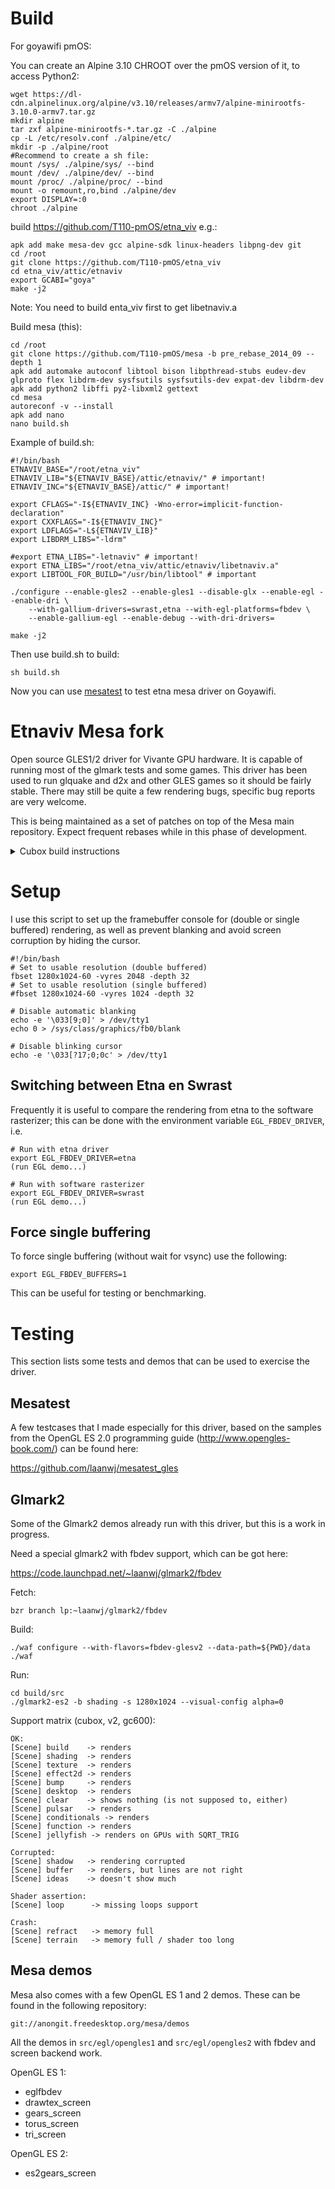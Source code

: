 Build
==================
For goyawifi pmOS:

You can create an Alpine 3.10 CHROOT over the pmOS version of it, to access Python2:

    wget https://dl-cdn.alpinelinux.org/alpine/v3.10/releases/armv7/alpine-minirootfs-3.10.0-armv7.tar.gz
    mkdir alpine
    tar zxf alpine-minirootfs-*.tar.gz -C ./alpine
    cp -L /etc/resolv.conf ./alpine/etc/
    mkdir -p ./alpine/root
    #Recommend to create a sh file:
    mount /sys/ ./alpine/sys/ --bind
    mount /dev/ ./alpine/dev/ --bind
    mount /proc/ ./alpine/proc/ --bind
    mount -o remount,ro,bind ./alpine/dev
    export DISPLAY=:0
    chroot ./alpine

build https://github.com/T110-pmOS/etna_viv e.g.:

    apk add make mesa-dev gcc alpine-sdk linux-headers libpng-dev git
    cd /root
    git clone https://github.com/T110-pmOS/etna_viv
    cd etna_viv/attic/etnaviv
    export GCABI="goya"
    make -j2
    
Note: You need to build enta_viv first to get libetnaviv.a

Build mesa (this):

    cd /root
    git clone https://github.com/T110-pmOS/mesa -b pre_rebase_2014_09 --depth 1
    apk add automake autoconf libtool bison libpthread-stubs eudev-dev glproto flex libdrm-dev sysfsutils sysfsutils-dev expat-dev libdrm-dev
    apk add python2 libffi py2-libxml2 gettext
    cd mesa
    autoreconf -v --install
    apk add nano
    nano build.sh
    
Example of build.sh:

    #!/bin/bash
    ETNAVIV_BASE="/root/etna_viv"
    ETNAVIV_LIB="${ETNAVIV_BASE}/attic/etnaviv/" # important!
    ETNAVIV_INC="${ETNAVIV_BASE}/attic/" # important!
    
    export CFLAGS="-I${ETNAVIV_INC} -Wno-error=implicit-function-declaration"
    export CXXFLAGS="-I${ETNAVIV_INC}"
    export LDFLAGS="-L${ETNAVIV_LIB}"
    export LIBDRM_LIBS="-ldrm"
    
    #export ETNA_LIBS="-letnaviv" # important!
    export ETNA_LIBS="/root/etna_viv/attic/etnaviv/libetnaviv.a"
    export LIBTOOL_FOR_BUILD="/usr/bin/libtool" # important
    
    ./configure --enable-gles2 --enable-gles1 --disable-glx --enable-egl --enable-dri \
        --with-gallium-drivers=swrast,etna --with-egl-platforms=fbdev \
        --enable-gallium-egl --enable-debug --with-dri-drivers=

    make -j2

Then use build.sh to build:

    sh build.sh

Now you can use [mesatest](https://github.com/laanwj/mesatest_gles) to test etna mesa driver on Goyawifi.


Etnaviv Mesa fork
=================

Open source GLES1/2 driver for Vivante GPU hardware. It is capable of running most of the glmark tests
and some games.
This driver has been used to run glquake and d2x and other GLES games so it should be fairly stable.
There may still be quite a few rendering bugs, specific bug reports are very welcome.

This is being maintained as a set of patches on top of the Mesa main repository. Expect frequent rebases
while in this phase of development.

<details>
  <summary>Cubox build instructions</summary>
Build instructions
-------------------

To be written.

My configure script for cubox:
```bash
#!/bin/bash
DIR=... # path to target headers and libraries
ETNAVIV_BASE="${HOME}/projects/etna_viv"
ETNAVIV_LIB="${ETNAVIV_BASE}/src/etnaviv" # important!
ETNAVIV_INC="${ETNAVIV_BASE}/src" # important!

export TARGET="arm-linux-gnueabihf"
export CFLAGS="-I${DIR}/cubox/include -I${ETNAVIV_INC}"
export CXXFLAGS="-I${DIR}/cubox/include -I${ETNAVIV_INC}"
export LDFLAGS="-L${DIR}/cubox/lib -L${ETNAVIV_LIB}"
export LIBDRM_LIBS="-L${DIR}/cubox/lib -ldrm"

export ETNA_LIBS="-letnaviv" # important!
export LIBTOOL_FOR_BUILD="/usr/bin/libtool" # important!

./configure --target=${TARGET} --host=${TARGET} \
    --enable-gles2 --enable-gles1 --disable-glx --enable-egl --enable-dri \
    --with-gallium-drivers=swrast,etna --with-egl-platforms=fbdev \
    --enable-gallium-egl --enable-debug --with-dri-drivers=
```

- The etna gallium driver uses `libetnaviv.a` and its headers from the
  `etna_viv` project (https://github.com/laanwj/etna_viv) for access to the kernel driver and register descriptions.
  *You only need to build libetnaviv by running `make` in `native/etnaviv`*. The rest is part of the test
  and reverse engineering framework, and not needed for the driver.

```bash
export GCABI=v2/v4/dove/imx6/...
# rest of cross-compile target settings
cd native/etnaviv
make
```

Mesa cross compiling
---------------------
- libexpat and libdrm need to be available on the target (neither is used at the moment, but they are
dependencies for Mesa).
In many cases these can be copied from the device, after installing the appropriate development package.
</details>

Setup
===================

I use this script to set up the framebuffer console for (double or single buffered) rendering,
as well as prevent blanking and avoid screen corruption by hiding the cursor.

    #!/bin/bash
    # Set to usable resolution (double buffered)
    fbset 1280x1024-60 -vyres 2048 -depth 32
    # Set to usable resolution (single buffered)
    #fbset 1280x1024-60 -vyres 1024 -depth 32

    # Disable automatic blanking
    echo -e '\033[9;0]' > /dev/tty1
    echo 0 > /sys/class/graphics/fb0/blank

    # Disable blinking cursor
    echo -e '\033[?17;0;0c' > /dev/tty1

Switching between Etna en Swrast
--------------------------------
Frequently it is useful to compare the rendering from etna to the software rasterizer;
this can be done with the environment variable `EGL_FBDEV_DRIVER`, i.e.

    # Run with etna driver
    export EGL_FBDEV_DRIVER=etna
    (run EGL demo...)

    # Run with software rasterizer
    export EGL_FBDEV_DRIVER=swrast
    (run EGL demo...)

Force single buffering
-----------------------

To force single buffering (without wait for vsync) use the following:

    export EGL_FBDEV_BUFFERS=1

This can be useful for testing or benchmarking.

Testing
====================

This section lists some tests and demos that can be used to exercise the driver.

Mesatest
-------------
A few testcases that I made especially for this driver, based on the samples from the OpenGL ES 2.0 programming
guide (http://www.opengles-book.com/) can be found here:

https://github.com/laanwj/mesatest_gles

Glmark2
--------------
Some of the Glmark2 demos already run with this driver, but this is a work in progress.

Need a special glmark2 with fbdev support, which can be got here:

https://code.launchpad.net/~laanwj/glmark2/fbdev

Fetch:

    bzr branch lp:~laanwj/glmark2/fbdev

Build:

    ./waf configure --with-flavors=fbdev-glesv2 --data-path=${PWD}/data
    ./waf

Run:

    cd build/src
    ./glmark2-es2 -b shading -s 1280x1024 --visual-config alpha=0

Support matrix (cubox, v2, gc600):

    OK:
    [Scene] build    -> renders
    [Scene] shading  -> renders
    [Scene] texture  -> renders
    [Scene] effect2d -> renders
    [Scene] bump     -> renders
    [Scene] desktop  -> renders
    [Scene] clear    -> shows nothing (is not supposed to, either)
    [Scene] pulsar   -> renders
    [Scene] conditionals -> renders
    [Scene] function -> renders
    [Scene] jellyfish -> renders on GPUs with SQRT_TRIG

    Corrupted:
    [Scene] shadow   -> rendering corrupted
    [Scene] buffer   -> renders, but lines are not right
    [Scene] ideas    -> doesn't show much

    Shader assertion:
    [Scene] loop      -> missing loops support

    Crash:
    [Scene] refract   -> memory full
    [Scene] terrain   -> memory full / shader too long

Mesa demos
-------------

Mesa also comes with a few OpenGL ES 1 and 2 demos. These can be found in the following repository:

    git://anongit.freedesktop.org/mesa/demos

All the demos in `src/egl/opengles1` and `src/egl/opengles2` with fbdev and screen backend work.

OpenGL ES 1:

- eglfbdev
- drawtex_screen
- gears_screen
- torus_screen
- tri_screen

OpenGL ES 2:

- es2gears_screen
